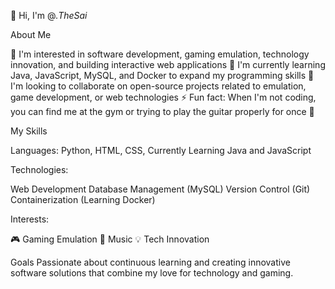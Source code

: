 👋 Hi, I'm @_.TheSai_

About Me

👀 I'm interested in software development, gaming emulation, technology innovation, and building interactive web applications
🌱 I'm currently learning Java, JavaScript, MySQL, and Docker to expand my programming skills
💞️ I'm looking to collaborate on open-source projects related to emulation, game development, or web technologies
⚡ Fun fact: When I'm not coding, you can find me at the gym or trying to play the guitar properly for once 🤣

My Skills

Languages: Python, HTML, CSS, Currently Learning Java and JavaScript

Technologies:

Web Development
Database Management (MySQL)
Version Control (Git)
Containerization (Learning Docker)


Interests: 

🎮 Gaming Emulation
🎵 Music
💡 Tech Innovation

Goals
Passionate about continuous learning and creating innovative software solutions that combine my love for technology and gaming.
<!---
SaMoAr/SaMoAr is a ✨ special ✨ repository because its `README.md` (this file) appears on your GitHub profile.
You can click the Preview link to take a look at your changes.
--->
